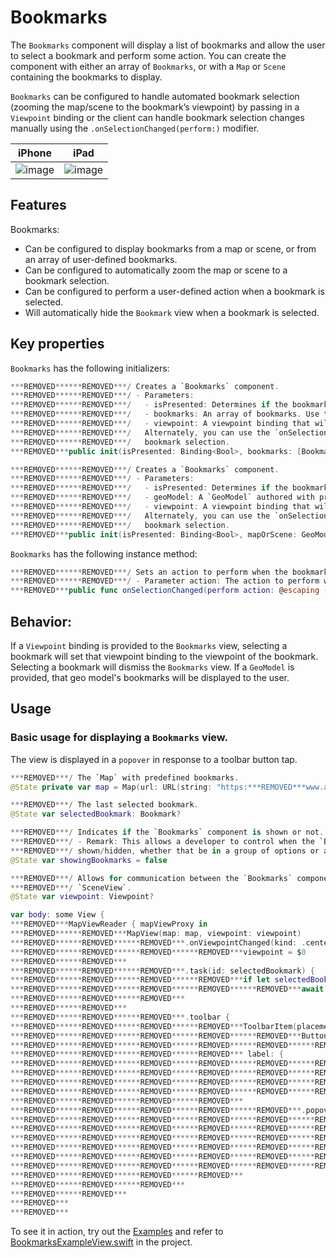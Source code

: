 # Bookmarks

The `Bookmarks` component will display a list of bookmarks and allow the user to select a bookmark and perform some action. You can create the component with either an array of `Bookmarks`, or with a `Map` or `Scene` containing the bookmarks to display.

`Bookmarks` can be configured to handle automated bookmark selection (zooming the map/scene to the bookmark’s viewpoint) by passing in a `Viewpoint` binding or the client can handle bookmark selection changes manually using the `.onSelectionChanged(perform:)` modifier.

|iPhone|iPad|
|:--:|:--:|
|![image](https:***REMOVED***user-images.githubusercontent.com/3998072/202765630-894bee44-a0c2-4435-86f4-c80c4cc4a0b9.png)|![image](https:***REMOVED***user-images.githubusercontent.com/3998072/202765729-91c52555-4677-4c2b-b62b-215e6c3790a6.png)|

## Features

Bookmarks:

- Can be configured to display bookmarks from a map or scene, or from an array of user-defined bookmarks.
- Can be configured to automatically zoom the map or scene to a bookmark selection.
- Can be configured to perform a user-defined action when a bookmark is selected.
- Will automatically hide the `Bookmark` view when a bookmark is selected.

## Key properties

`Bookmarks` has the following initializers:

```swift
***REMOVED******REMOVED***/ Creates a `Bookmarks` component.
***REMOVED******REMOVED***/ - Parameters:
***REMOVED******REMOVED***/   - isPresented: Determines if the bookmarks list is presented.
***REMOVED******REMOVED***/   - bookmarks: An array of bookmarks. Use this when displaying bookmarks defined at runtime.
***REMOVED******REMOVED***/   - viewpoint: A viewpoint binding that will be updated when a bookmark is selected.
***REMOVED******REMOVED***/   Alternately, you can use the `onSelectionChanged(perform:)` modifier to handle
***REMOVED******REMOVED***/   bookmark selection.
***REMOVED***public init(isPresented: Binding<Bool>, bookmarks: [Bookmark], viewpoint: Binding<Viewpoint?>? = nil)
```

```swift
***REMOVED******REMOVED***/ Creates a `Bookmarks` component.
***REMOVED******REMOVED***/ - Parameters:
***REMOVED******REMOVED***/   - isPresented: Determines if the bookmarks list is presented.
***REMOVED******REMOVED***/   - geoModel: A `GeoModel` authored with pre-existing bookmarks.
***REMOVED******REMOVED***/   - viewpoint: A viewpoint binding that will be updated when a bookmark is selected.
***REMOVED******REMOVED***/   Alternately, you can use the `onSelectionChanged(perform:)` modifier to handle
***REMOVED******REMOVED***/   bookmark selection.
***REMOVED***public init(isPresented: Binding<Bool>, mapOrScene: GeoModel, viewpoint: Binding<Viewpoint?>? = nil)
```

`Bookmarks` has the following instance method:

```swift
***REMOVED******REMOVED***/ Sets an action to perform when the bookmark selection changes.
***REMOVED******REMOVED***/ - Parameter action: The action to perform when the bookmark selection has changed.
***REMOVED***public func onSelectionChanged(perform action: @escaping (Bookmark) -> Void) -> Bookmarks
```

## Behavior:

If a `Viewpoint` binding is provided to the `Bookmarks` view, selecting a bookmark will set that viewpoint binding to the viewpoint of the bookmark. Selecting a bookmark will dismiss the `Bookmarks` view. If a `GeoModel` is provided, that geo model's bookmarks will be displayed to the user.

## Usage

### Basic usage for displaying a `Bookmarks` view.
The view is displayed in a `popover` in response to a toolbar button tap.

```swift
***REMOVED***/ The `Map` with predefined bookmarks.
@State private var map = Map(url: URL(string: "https:***REMOVED***www.arcgis.com/home/item.html?id=16f1b8ba37b44dc3884afc8d5f454dd2")!)!

***REMOVED***/ The last selected bookmark.
@State var selectedBookmark: Bookmark?

***REMOVED***/ Indicates if the `Bookmarks` component is shown or not.
***REMOVED***/ - Remark: This allows a developer to control when the `Bookmarks` component is
***REMOVED***/ shown/hidden, whether that be in a group of options or a standalone button.
@State var showingBookmarks = false

***REMOVED***/ Allows for communication between the `Bookmarks` component and a `MapView` or
***REMOVED***/ `SceneView`.
@State var viewpoint: Viewpoint?

var body: some View {
***REMOVED***MapViewReader { mapViewProxy in
***REMOVED******REMOVED***MapView(map: map, viewpoint: viewpoint)
***REMOVED******REMOVED******REMOVED***.onViewpointChanged(kind: .centerAndScale) {
***REMOVED******REMOVED******REMOVED******REMOVED***viewpoint = $0
***REMOVED******REMOVED***
***REMOVED******REMOVED******REMOVED***.task(id: selectedBookmark) {
***REMOVED******REMOVED******REMOVED******REMOVED***if let selectedBookmark, let viewpoint = selectedBookmark.viewpoint {
***REMOVED******REMOVED******REMOVED******REMOVED******REMOVED***await mapViewProxy.setViewpoint(viewpoint)
***REMOVED******REMOVED******REMOVED***
***REMOVED******REMOVED***
***REMOVED******REMOVED******REMOVED***.toolbar {
***REMOVED******REMOVED******REMOVED******REMOVED***ToolbarItem(placement: .primaryAction) {
***REMOVED******REMOVED******REMOVED******REMOVED******REMOVED***Button {
***REMOVED******REMOVED******REMOVED******REMOVED******REMOVED******REMOVED***showingBookmarks.toggle()
***REMOVED******REMOVED******REMOVED******REMOVED*** label: {
***REMOVED******REMOVED******REMOVED******REMOVED******REMOVED******REMOVED***Label(
***REMOVED******REMOVED******REMOVED******REMOVED******REMOVED******REMOVED******REMOVED***"Show Bookmarks",
***REMOVED******REMOVED******REMOVED******REMOVED******REMOVED******REMOVED******REMOVED***systemImage: "bookmark"
***REMOVED******REMOVED******REMOVED******REMOVED******REMOVED******REMOVED***)
***REMOVED******REMOVED******REMOVED******REMOVED***
***REMOVED******REMOVED******REMOVED******REMOVED******REMOVED***.popover(isPresented: $showingBookmarks) {
***REMOVED******REMOVED******REMOVED******REMOVED******REMOVED******REMOVED******REMOVED*** Display the `Bookmarks` component with the list of bookmarks in a map.
***REMOVED******REMOVED******REMOVED******REMOVED******REMOVED******REMOVED***Bookmarks(
***REMOVED******REMOVED******REMOVED******REMOVED******REMOVED******REMOVED******REMOVED***isPresented: $showingBookmarks,
***REMOVED******REMOVED******REMOVED******REMOVED******REMOVED******REMOVED******REMOVED***geoModel: map
***REMOVED******REMOVED******REMOVED******REMOVED******REMOVED******REMOVED***)
***REMOVED******REMOVED******REMOVED******REMOVED******REMOVED******REMOVED***.onSelectionChanged { selectedBookmark = $0 ***REMOVED***
***REMOVED******REMOVED******REMOVED******REMOVED***
***REMOVED******REMOVED******REMOVED***
***REMOVED******REMOVED***
***REMOVED***
***REMOVED***
```

To see it in action, try out the [Examples](../../Examples) and refer to [BookmarksExampleView.swift](../../Examples/Examples/BookmarksExampleView.swift) in the project.
